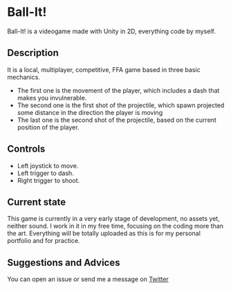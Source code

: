 # Ball-It!

Ball-It! is a videogame made with Unity in 2D, everything code by myself.

## Description

It is a local, multiplayer, competitive, FFA game based in three basic mechanics.
* The first one is the movement of the player, which includes a dash that makes you invulnerable.
* The second one is the first shot of the projectile, which spawn projected some distance in the direction the player is moving
* The last one is the second shot of the projectile, based on the current position of the player.

## Controls
* Left joystick to move.
* Left trigger to dash.
* Right trigger to shoot.

## Current state
This game is currently in a very early stage of development, no assets yet, neither sound. I work in it in my free time, focusing on
the coding more than the art. Everything will be totally uploaded as this is for my personal portfolio and for practice.

## Suggestions and Advices
You can open an issue or send me a message on [Twitter](https://twitter.com/SJuradoQ_Soft)
